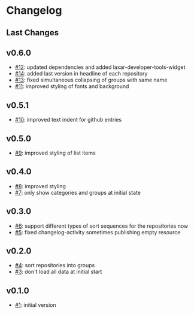 # Changelog

## Last Changes


## v0.6.0

- [#12](https://github.com/LaxarApps/changelog-viewer-client/issues/12): updated dependencies and added laxar-developer-tools-widget
- [#14](https://github.com/LaxarApps/changelog-viewer-client/issues/14): added last version in headline of each repository
- [#13](https://github.com/LaxarApps/changelog-viewer-client/issues/13): fixed simultaneous collapsing of groups with same name
- [#11](https://github.com/LaxarApps/changelog-viewer-client/issues/11): improved styling of fonts and background


## v0.5.1

- [#10](https://github.com/LaxarApps/changelog-viewer-client/issues/10): improved text indent for github entries


## v0.5.0

- [#9](https://github.com/LaxarApps/changelog-viewer-client/issues/9): improved styling of list items


## v0.4.0

- [#8](https://github.com/LaxarApps/changelog-viewer-client/issues/8): improved styling
- [#7](https://github.com/LaxarApps/changelog-viewer-client/issues/7): only show categories and groups at initial state


## v0.3.0

- [#6](https://github.com/LaxarApps/changelog-viewer-client/issues/6): support different types of sort sequences for the repositories now
- [#5](https://github.com/LaxarApps/changelog-viewer-client/issues/5): fixed changelog-activity sometimes publishing empty resource


## v0.2.0

- [#4](https://github.com/LaxarApps/changelog-viewer-client/issues/4): sort repositories into groups
- [#3](https://github.com/LaxarApps/changelog-viewer-client/issues/3): don't load all data at initial start


## v0.1.0

- [#1](https://github.com/LaxarApps/changelog-viewer-client/issues/1): initial version
